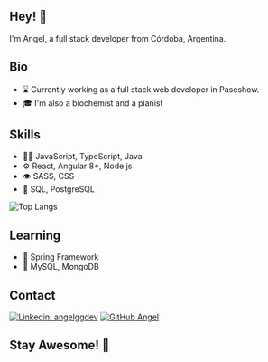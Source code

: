 ## Hey! 👋
I'm Angel, a full stack developer from Córdoba, Argentina.

## Bio
- :hourglass: Currently working as a full stack web developer in Paseshow.
- :mortar_board: I'm also a biochemist and a pianist

## Skills
- 👨‍💻 JavaScript, TypeScript, Java
- ⚙️ React, Angular 8+, Node.js
- 👁️ SASS, CSS
- 💽 SQL, PostgreSQL

![Top Langs](https://github-readme-stats.vercel.app/api/top-langs/?username=angelggdev&layout=compact&theme=dark&hide_border=true)

## Learning
- :leaves: Spring Framework
- 💽 MySQL, MongoDB


## Contact
[![Linkedin: angelggdev](https://img.shields.io/badge/-Angel-blue?style=flat-square&logo=Linkedin&logoColor=white&link=https://www.linkedin.com/in/angel-gabriel-garcia/)](https://www.linkedin.com/in/angel-gabriel-garcia/)
[![GitHub Angel](https://img.shields.io/github/followers/angelggdev?label=follow&style=social)](https://github.com/angelggdev)


## Stay Awesome! 👋
